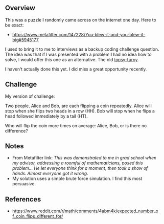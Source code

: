 ## Overview
This was a puzzle I randomly came across on the internet one day. Here to be exact:

- https://www.metafilter.com/147228/You-blew-it-and-you-blew-it-big#5945177

I used to bring it to me to interviews as a backup coding challenge question. The
idea was that if I was presented with a problem I had no idea how to solve, I would
offer this one as an alternative. The old [topsy-turvy](https://www.youtube.com/watch?v=_fFgBaBqnNk).

I haven't actually done this yet. I did miss a great opportunity recently.


## Challenge
My version of challenge:

Two people, Alice and Bob, are each flipping a coin repeatedly. Alice will stop
when she flips two heads in a row (HH). Bob will stop when he flips a head followed
immediately by a tail (HT).

Who will flip the coin more times on average: Alice, Bob, or is there no difference?


## Notes
- From Metafilter link: *This was demonstrated to me in grad school when my advisor, addressing a roomful of mathematicians, posed this problem... He let everyone think for a moment, then took a show of hands. Almost everyone got it wrong.*
- My solution uses a simple brute force simulation. I find this most persuasive.


## References
- https://www.reddit.com/r/math/comments/4abm4k/expected_number_of_coin_flips_different_for/
